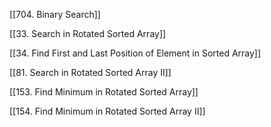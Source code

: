 [[704. Binary Search]]

[[33. Search in Rotated Sorted Array]]

[[34. Find First and Last Position of Element in Sorted Array]]

[[81. Search in Rotated Sorted Array II]]

[[153. Find Minimum in Rotated Sorted Array]]

[[154. Find Minimum in Rotated Sorted Array II]]




